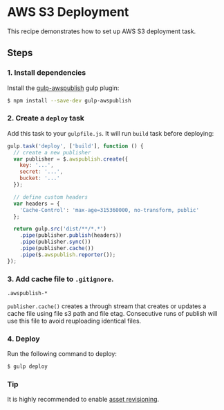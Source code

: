 # AWS S3 Deployment

This recipe demonstrates how to set up AWS S3 deployment task.


## Steps

### 1. Install dependencies

Install the [gulp-awspublish](https://github.com/pgherveou/gulp-awspublish) gulp plugin:

```sh
$ npm install --save-dev gulp-awspublish
```

### 2. Create a `deploy` task

Add this task to your `gulpfile.js`. It will run `build` task before deploying:

```js
gulp.task('deploy', ['build'], function () {
  // create a new publisher
  var publisher = $.awspublish.create({
    key: '...',
    secret: '...',
    bucket: '...'
  });

  // define custom headers
  var headers = {
    'Cache-Control': 'max-age=315360000, no-transform, public'
  };

  return gulp.src('dist/**/*.*')
    .pipe(publisher.publish(headers))
    .pipe(publisher.sync())
    .pipe(publisher.cache())
    .pipe($.awspublish.reporter());
});
```

### 3. Add cache file to `.gitignore`.

```
.awspublish-*
```

`publisher.cache()` creates a through stream that creates or updates a cache file using file s3 path and file etag. Consecutive runs of publish will use this file to avoid reuploading identical files.

### 4. Deploy

Run the following command to deploy:

```sh
$ gulp deploy
```

###  Tip

It is highly recommended to enable [asset revisioning](asset-revisioning.md).
